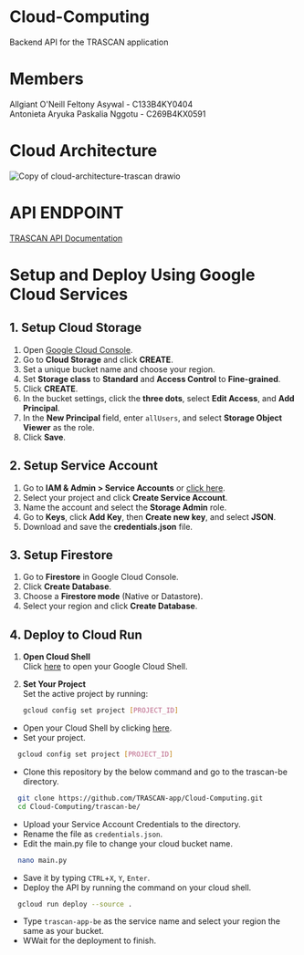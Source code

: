 # Cloud-Computing  
Backend API for the TRASCAN application  

# Members
Allgiant O'Neill Feltony Asywal - C133B4KY0404    
Antonieta Aryuka Paskalia Nggotu - C269B4KX0591  

# Cloud Architecture
![Copy of cloud-architecture-trascan drawio](https://github.com/user-attachments/assets/3266cfde-6513-4309-ac99-0dc848559732)

# API ENDPOINT
[TRASCAN API Documentation](https://lacy-sting-8e9.notion.site/TRASCAN-API-15328cfc24d580c8a8a2f44c637b7e00)

# **Setup and Deploy Using Google Cloud Services**

## **1. Setup Cloud Storage**
1. Open [Google Cloud Console](https://console.cloud.google.com/).
2. Go to **Cloud Storage** and click **CREATE**.
3. Set a unique bucket name and choose your region.
4. Set **Storage class** to **Standard** and **Access Control** to **Fine-grained**.
5. Click **CREATE**.
6. In the bucket settings, click the **three dots**, select **Edit Access**, and **Add Principal**.
7. In the **New Principal** field, enter `allUsers`, and select **Storage Object Viewer** as the role.
8. Click **Save**.

## **2. Setup Service Account**
1. Go to **IAM & Admin > Service Accounts** or [click here](https://console.cloud.google.com/iam-admin/serviceaccounts).
2. Select your project and click **Create Service Account**.
3. Name the account and select the **Storage Admin** role.
4. Go to **Keys**, click **Add Key**, then **Create new key**, and select **JSON**.
5. Download and save the **credentials.json** file.

## **3. Setup Firestore**
1. Go to **Firestore** in Google Cloud Console.
2. Click **Create Database**.
3. Choose a **Firestore mode** (Native or Datastore).
4. Select your region and click **Create Database**.

## **4. Deploy to Cloud Run**
1. **Open Cloud Shell**  
   Click [here](https://shell.cloud.google.com/) to open your Google Cloud Shell.

2. **Set Your Project**  
   Set the active project by running:  
   ```bash
   gcloud config set project [PROJECT_ID]
   ```

- Open your Cloud Shell by clicking [here](https://shell.cloud.google.com/).
- Set your project.
```bash
  gcloud config set project [PROJECT_ID]
```
- Clone this repository by the below command and go to the trascan-be directory. 
```bash
  git clone https://github.com/TRASCAN-app/Cloud-Computing.git 
  cd Cloud-Computing/trascan-be/
```
- Upload your Service Account Credentials to the directory.
- Rename the file as `credentials.json`.
- Edit the main.py file to change your cloud bucket name.
```bash
  nano main.py
```
- Save it by typing `CTRL`+`X`, `Y`, `Enter`.
- Deploy the API by running the command on your cloud shell.
```bash
  gcloud run deploy --source .
```
- Type `trascan-app-be` as the service name and select your region the same as your bucket.
- WWait for the deployment to finish.



